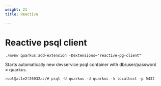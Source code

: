 ```yaml
---
weight: 21
title: Reactive

---
```


# Reactive psql client

```shell
./mvnw quarkus:add-extension -Dextensions="reactive-pg-client"
```

Starts automatically new devservice psql container with db/user/password = quarkus.

```shell
root@ac1e2f26032a:/# psql -U quarkus -d quarkus -h localhost -p 5432
```
